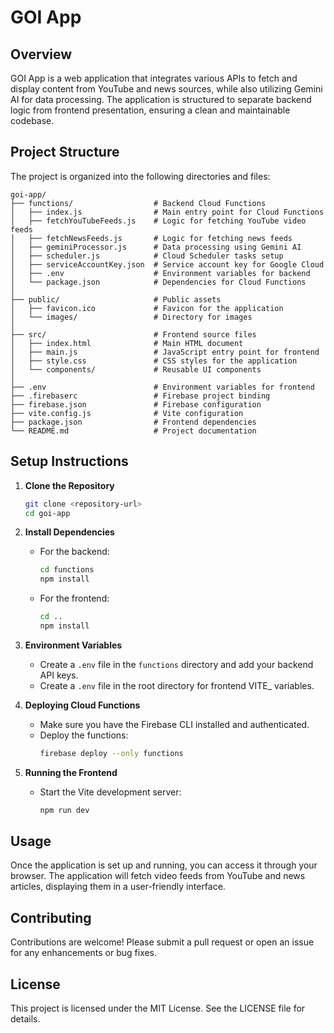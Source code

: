# GOI App

## Overview
GOI App is a web application that integrates various APIs to fetch and display content from YouTube and news sources, while also utilizing Gemini AI for data processing. The application is structured to separate backend logic from frontend presentation, ensuring a clean and maintainable codebase.

## Project Structure
The project is organized into the following directories and files:

```
goi-app/
├── functions/                  # Backend Cloud Functions
│   ├── index.js                # Main entry point for Cloud Functions
│   ├── fetchYouTubeFeeds.js    # Logic for fetching YouTube video feeds
│   ├── fetchNewsFeeds.js       # Logic for fetching news feeds
│   ├── geminiProcessor.js      # Data processing using Gemini AI
│   ├── scheduler.js            # Cloud Scheduler tasks setup
│   ├── serviceAccountKey.json  # Service account key for Google Cloud
│   ├── .env                    # Environment variables for backend
│   └── package.json            # Dependencies for Cloud Functions
│
├── public/                     # Public assets
│   ├── favicon.ico             # Favicon for the application
│   └── images/                 # Directory for images
│
├── src/                        # Frontend source files
│   ├── index.html              # Main HTML document
│   ├── main.js                 # JavaScript entry point for frontend
│   ├── style.css               # CSS styles for the application
│   └── components/             # Reusable UI components
│
├── .env                        # Environment variables for frontend
├── .firebaserc                 # Firebase project binding
├── firebase.json               # Firebase configuration
├── vite.config.js              # Vite configuration
├── package.json                # Frontend dependencies
└── README.md                   # Project documentation
```

## Setup Instructions

1. **Clone the Repository**
   ```bash
   git clone <repository-url>
   cd goi-app
   ```

2. **Install Dependencies**
   - For the backend:
     ```bash
     cd functions
     npm install
     ```
   - For the frontend:
     ```bash
     cd ..
     npm install
     ```

3. **Environment Variables**
   - Create a `.env` file in the `functions` directory and add your backend API keys.
   - Create a `.env` file in the root directory for frontend VITE_ variables.

4. **Deploying Cloud Functions**
   - Make sure you have the Firebase CLI installed and authenticated.
   - Deploy the functions:
     ```bash
     firebase deploy --only functions
     ```

5. **Running the Frontend**
   - Start the Vite development server:
     ```bash
     npm run dev
     ```

## Usage
Once the application is set up and running, you can access it through your browser. The application will fetch video feeds from YouTube and news articles, displaying them in a user-friendly interface.

## Contributing
Contributions are welcome! Please submit a pull request or open an issue for any enhancements or bug fixes.

## License
This project is licensed under the MIT License. See the LICENSE file for details.